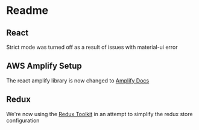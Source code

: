 # Readme

## React

Strict mode was turned off as a result of issues with material-ui error

## AWS Amplify Setup

The react amplify library is now changed to [Amplify Docs](https://docs.amplify.aws/ui/auth/authenticator/q/framework/react#usage-1)

## Redux

We're now using the [Redux Toolkit](https://redux-toolkit.js.org) in an attempt to simplify the redux store configuration
